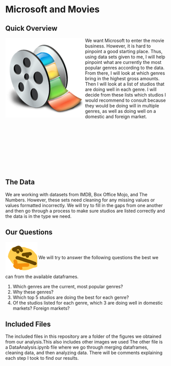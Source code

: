 # Microsoft and Movies

## Quick Overview
<img src='images/microsoftlogo.png' width=250 height=250 align='left'></img>
We want Microsoft to enter the movie business. However, it is hard to pinpoint a good starting place.
Thus, using data sets given to me, I will help pinpoint what are currently the most popular genres according
to the data. From there, I will look at which genres bring in the highest gross amounts.
Then I will look at a list of studios that are doing well in each genre. I will
decide from these lists which studios I would recommend to consult because they would be doing will in multiple
genres, as well as doing well on a domestic and foreign market.

&nbsp;

&nbsp;

&nbsp;

&nbsp;

&nbsp;

## The Data
We are working with datasets from IMDB, Box Office Mojo, and The Numbers. However, these sets need cleaning for any missing values
or values formatted incorrectly. We will try to fill in the gaps from one another and then go through a process to make sure studios are 
listed correctly and the data is in the type we need.

## Our Questions
<img src='images/thonk.png' width=100 height=100 align='center'></img>
We will try to answer the following questions the best we can from the available dataframes.
1. Which genres are the current, most popular genres?
2. Why these genres?
3. Which top 5 studios are doing the best for each genre?
4. Of the studios listed for each genre, which 3 are doing well in domestic markets? Foreign markets?

## Included Files
The included files in this repository are a folder of the figures we obtained from our analysis.This also includes other images we used
The other file is a DataAnalysis.ipynb file where we go through merging dataframes, cleaning data, and then
analyzing data. There will be comments explaining each step I took to find our results.